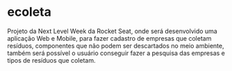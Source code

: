 # ecoleta
Projeto da Next Level Week da Rocket Seat, onde será desenvolvido uma aplicação Web e Mobile, para fazer cadastro de empresas que coletam resíduos, componentes que não podem ser descartados no meio ambiente, também será possível o usuário conseguir fazer a pesquisa das empresas e tipos de resíduos que coletam.
